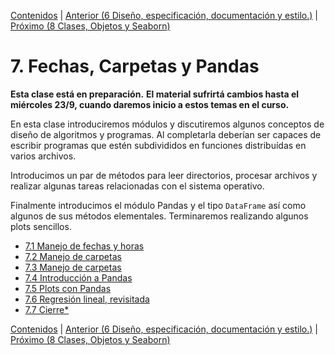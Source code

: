 [Contenidos](../Contenidos.md) \| [Anterior (6 Diseño, especificación, documentación y estilo.)](../06_Plt_Especificacion_y_Documentacion/00_Resumen.md) \| [Próximo (8 Clases, Objetos y Seaborn)](../08_SNS_OOP/00_Resumen.md)

# 7. Fechas, Carpetas y Pandas
**Esta clase está en preparación.**
**El material sufrirtá cambios hasta el miércoles 23/9, cuando daremos inicio a estos temas en el curso.**

En esta clase introduciremos módulos y discutiremos algunos conceptos de diseño de algoritmos y programas. Al completarla deberían ser capaces de escribir programas que estén subdivididos en funciones distribuídas en varios archivos. 

Introducimos un par de métodos para leer directorios, procesar archivos y realizar algunas tareas relacionadas con el sistema operativo.

Finalmente introducimos el módulo Pandas y el tipo `DataFrame` así como algunos de sus métodos elementales. Terminaremos realizando algunos plots sencillos.



* [7.1 Manejo de fechas y horas](01_Fechas.md)
* [7.2 Manejo de carpetas](02_Archivos_y_Directorios.md)
* [7.3 Manejo de carpetas](02_Directorios.md)
* [7.4 Introducción a Pandas](06_Pandas_basico.md)
* [7.5 Plots con Pandas](07_Pandas_graficos.md)
* [7.6 Regresión lineal, revisitada](08_Regresión_lineal.md)
* [7.7 Cierre*](09_Cierre.md)


[Contenidos](../Contenidos.md) \| [Anterior (6 Diseño, especificación, documentación y estilo.)](../06_Plt_Especificacion_y_Documentacion/00_Resumen.md) \| [Próximo (8 Clases, Objetos y Seaborn)](../08_SNS_OOP/00_Resumen.md)
